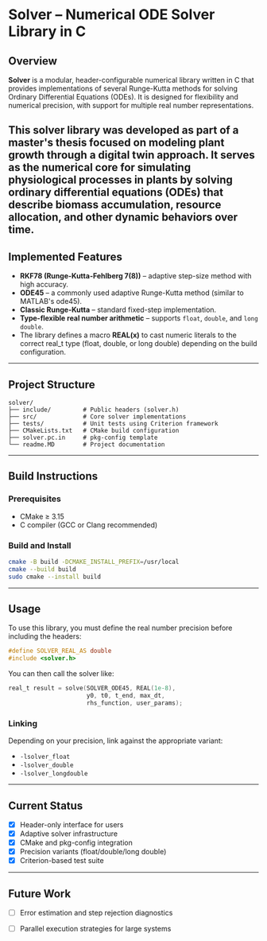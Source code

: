 
# Solver – Numerical ODE Solver Library in C

## Overview

**Solver** is a modular, header-configurable numerical library written in C that provides implementations of several Runge-Kutta methods for solving Ordinary Differential Equations (ODEs). It is designed for flexibility and numerical precision, with support for multiple real number representations.

This solver library was developed as part of a master's thesis focused on modeling plant growth through a digital twin approach. It serves as the numerical core for simulating physiological processes in plants by solving ordinary differential equations (ODEs) that describe biomass accumulation, resource allocation, and other dynamic behaviors over time.
---

## Implemented Features

- **RKF78 (Runge-Kutta-Fehlberg 7(8))** – adaptive step-size method with high accuracy.
- **ODE45** – a commonly used adaptive Runge-Kutta method (similar to MATLAB's ode45).
- **Classic Runge-Kutta** – standard fixed-step implementation.
- **Type-flexible real number arithmetic** – supports `float`, `double`, and `long double`.
- The library defines a macro **REAL(x)** to cast numeric literals to the correct real_t type (float, double, or long double) depending on the build configuration.


---

## Project Structure

```
solver/
├── include/         # Public headers (solver.h)
├── src/             # Core solver implementations
├── tests/           # Unit tests using Criterion framework
├── CMakeLists.txt   # CMake build configuration
├── solver.pc.in     # pkg-config template
└── readme.MD        # Project documentation
```

---

## Build Instructions

### Prerequisites

- CMake ≥ 3.15
- C compiler (GCC or Clang recommended)

### Build and Install

```bash
cmake -B build -DCMAKE_INSTALL_PREFIX=/usr/local
cmake --build build
sudo cmake --install build
```

---

## Usage

To use this library, you must define the real number precision before including the headers:

```c
#define SOLVER_REAL_AS double
#include <solver.h>
```

You can then call the solver like:

```c
real_t result = solve(SOLVER_ODE45, REAL(1e-8),
                      y0, t0, t_end, max_dt,
                      rhs_function, user_params);
```

### Linking

Depending on your precision, link against the appropriate variant:

- `-lsolver_float`
- `-lsolver_double`
- `-lsolver_longdouble`

---

## Current Status

- [x] Header-only interface for users
- [x] Adaptive solver infrastructure
- [x] CMake and pkg-config integration
- [x] Precision variants (float/double/long double)
- [x] Criterion-based test suite

---

## Future Work

- [ ] Error estimation and step rejection diagnostics
- [ ] Parallel execution strategies for large systems



